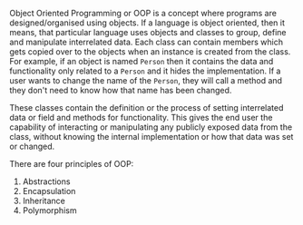 Object Oriented Programming or OOP is a concept where programs are designed/organised using objects. If a language is object oriented, then it means, that particular language uses objects and classes to group, define and manipulate interrelated data. Each class can contain members which gets copied over to the objects when an instance is created from the class. For example, if an object is named `Person` then it contains the data and functionality only related to a `Person` and it hides the implementation. If a user wants to change the name of the `Person`, they will call a method and they don't need to know how that name has been changed.

These classes contain the definition or the process of setting interrelated data or field and methods for functionality. This gives the end user the capability of interacting or manipulating any publicly exposed data from the class, without knowing the internal implementation or how that data was set or changed.

There are four principles of OOP:

1. Abstractions
2. Encapsulation
3. Inheritance
4. Polymorphism
